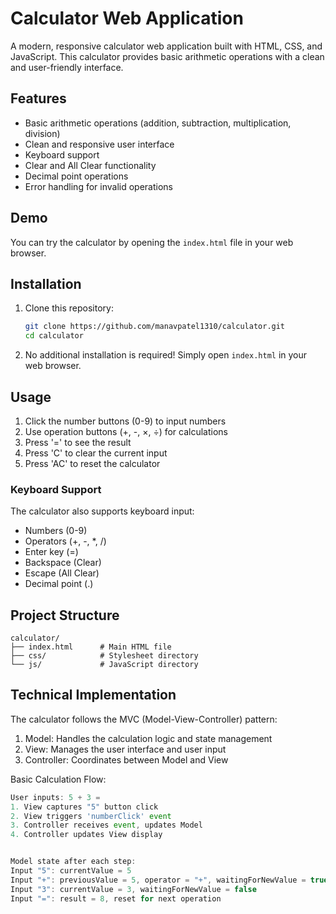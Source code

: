 # Calculator Web Application

A modern, responsive calculator web application built with HTML, CSS, and JavaScript. This calculator provides basic arithmetic operations with a clean and user-friendly interface.

## Features

- Basic arithmetic operations (addition, subtraction, multiplication, division)
- Clean and responsive user interface
- Keyboard support
- Clear and All Clear functionality
- Decimal point operations
- Error handling for invalid operations

## Demo

You can try the calculator by opening the `index.html` file in your web browser.

## Installation

1. Clone this repository:
   ```bash
   git clone https://github.com/manavpatel1310/calculator.git
   cd calculator
   ```

2. No additional installation is required! Simply open `index.html` in your web browser.

## Usage

1. Click the number buttons (0-9) to input numbers
2. Use operation buttons (+, -, ×, ÷) for calculations
3. Press '=' to see the result
4. Press 'C' to clear the current input
5. Press 'AC' to reset the calculator

### Keyboard Support

The calculator also supports keyboard input:
- Numbers (0-9)
- Operators (+, -, *, /)
- Enter key (=)
- Backspace (Clear)
- Escape (All Clear)
- Decimal point (.)

## Project Structure

```
calculator/
├── index.html      # Main HTML file
├── css/            # Stylesheet directory
└── js/             # JavaScript directory
```

## Technical Implementation

The calculator follows the MVC (Model-View-Controller) pattern:

1. Model: Handles the calculation logic and state management
2. View: Manages the user interface and user input
3. Controller: Coordinates between Model and View

Basic Calculation Flow:
```javascript
User inputs: 5 + 3 =
1. View captures "5" button click
2. View triggers 'numberClick' event
3. Controller receives event, updates Model
4. Controller updates View display


Model state after each step:
Input "5": currentValue = 5
Input "+": previousValue = 5, operator = "+", waitingForNewValue = true
Input "3": currentValue = 3, waitingForNewValue = false
Input "=": result = 8, reset for next operation